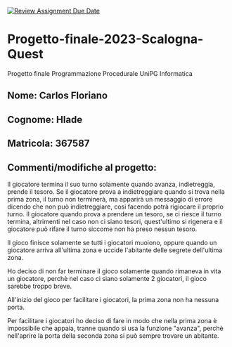 [![Review Assignment Due Date](https://classroom.github.com/assets/deadline-readme-button-24ddc0f5d75046c5622901739e7c5dd533143b0c8e959d652212380cedb1ea36.svg)](https://classroom.github.com/a/vnVUxNv7)

# Progetto-finale-2023-Scalogna-Quest

Progetto finale Programmazione Procedurale UniPG Informatica

## Nome: Carlos Floriano

## Cognome: Hlade

## Matricola: 367587

## Commenti/modifiche al progetto:

Il giocatore termina il suo turno solamente quando avanza, indietreggia, prende il tesoro.
Se il giocatore prova a indietreggiare quando si trova nella prima zona, il turno non terminerà, ma apparirà un messaggio di errore dicendo che non può indietreggiare, cosi facendo potrà rigiocare il proprio turno.
Il giocatore quando prova a prendere un tesoro, se ci riesce il turno termina, altrimenti nel caso non ci siano tesori, quest'ultimo si rigenera e il giocatore può rifare il turno siccome non ha preso nessun tesoro.

Il gioco finisce solamente se tutti i giocatori muoiono, oppure quando un giocatore arriva all'ultima zona e uccide l'abitante delle segrete dell'ultima zona.

Ho deciso di non far terminare il gioco solamente quando rimaneva in vita un giocatore, perchè nel caso ci siano solamente 2 giocatori, il gioco sarebbe troppo breve.

All'inizio del gioco per facilitare i giocatori, la prima zona non ha nessuna porta.

Per facilitare i giocatori ho deciso di fare in modo che nella prima zona è impossibile che appaia, tranne quando si usa la funzione "avanza", perchè nell'aprire la porta della seconda zona si può sempre trovare un abitante.
